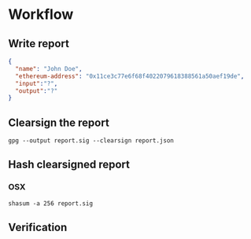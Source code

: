 # Workflow
## Write report

```json
{
  "name": "John Doe",
  "ethereum-address": "0x11ce3c77e6f68f4022079618388561a50aef19de",
  "input":"?",
  "output":"?"
}
```

## Clearsign the report

    gpg --output report.sig --clearsign report.json 

## Hash clearsigned report
### OSX

    shasum -a 256 report.sig

## Verification
